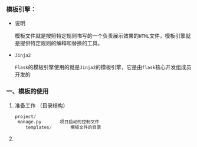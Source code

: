 ### 模板引擎：

- 说明

  模板文件就是按照特定规则书写的一个负责展示效果的`HTML`文件，模板引擎就是提供特定规则的解释和替换的工具。

- `Jinja2`

  `Flask`的模板引擎使用的就是`Jinja2`的模板引擎，它是由`flask`核心开发组成员开发的

### 一、模板的使用

1. 准备工作 （目录结构）

   ```python
   project/
   	manage.py		项目启动的控制文件
       templates/		模板文件的目录
   ```

2. 